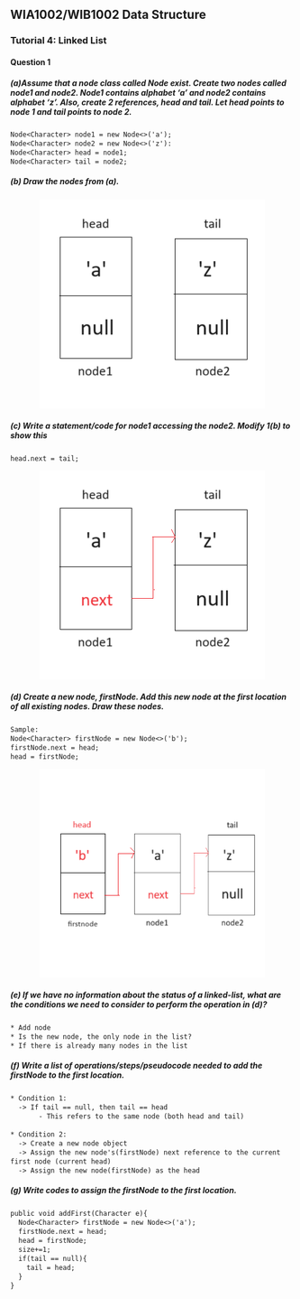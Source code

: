 ## WIA1002/WIB1002 Data Structure
### Tutorial 4: Linked List

#### Question 1
##### (a)Assume that a node class called Node<E> exist. Create two nodes called node1 and node2. Node1 contains alphabet ‘a’ and node2 contains alphabet ‘z’. Also, create 2 references, head and tail. Let head points to node 1 and tail points to node 2.
```plaintext
Node<Character> node1 = new Node<>('a');
Node<Character> node2 = new Node<>('z'):
Node<Character> head = node1;
Node<Character> tail = node2;
```

##### (b) Draw the nodes from (a).
<p align="center">
<img src="Tutoq1.png" alt="Node from (a)" width="400" height="370">
</p>


##### (c)  Write a statement/code for node1 accessing the node2. Modify 1(b) to show this
```plaintext
head.next = tail;
```
<p align="center">
<img src="Tutoq1(c).png" alt="node1 accessing node2 (c)" width="400" height="370">
</p>

##### (d) Create a new node, firstNode. Add this new node at the first location of all existing nodes. Draw these nodes. 
```plaintext
Sample:
Node<Character> firstNode = new Node<>('b');
firstNode.next = head;
head = firstNode;
```
<p align="center">
<img src="Tutoq1(d).png" alt="node1 accessing node2 (c)" width="400" height="370">
</p>

##### (e) If we have no information about the status of a linked-list, what are the conditions we need to consider to perform the operation in (d)?
```plaintext
* Add node
* Is the new node, the only node in the list?
* If there is already many nodes in the list
```

##### (f) Write a list of operations/steps/pseudocode needed to add the firstNode to the first location.
```plaintext
* Condition 1:
  -> If tail == null, then tail == head
       - This refers to the same node (both head and tail)

* Condition 2:
  -> Create a new node object
  -> Assign the new node's(firstNode) next reference to the current first node (current head)
  -> Assign the new node(firstNode) as the head
```

##### (g) Write codes to assign the firstNode to the first location. 
```plaintext
public void addFirst(Character e){
  Node<Character> firstNode = new Node<>('a');
  firstNode.next = head;
  head = firstNode;
  size+=1;
  if(tail == null){
    tail = head;
  }
}
```




